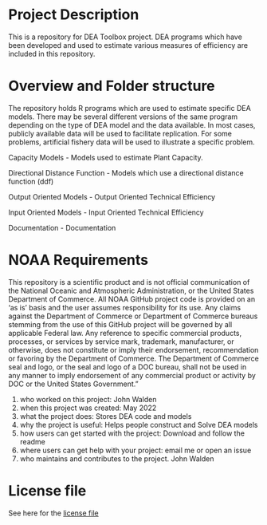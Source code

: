 # Project Description
This is a repository for DEA Toolbox project. DEA programs which have been developed and used to estimate various measures of efficiency are included in this repository.

# Overview and Folder structure

The repository holds R programs which are used to estimate specific DEA models. There may be several different versions of the same program depending on the type of DEA model and the data available. In most cases, publicly available data will be used to facilitate replication. For some problems, artificial fishery data will be used to illustrate a specific problem. 


Capacity Models - Models used to estimate Plant Capacity.

Directional Distance Function - Models which use a directional distance function (ddf)

Output Oriented Models - Output Oriented Technical Efficiency

Input Oriented Models -  Input Oriented Technical Efficiency

Documentation - Documentation


# NOAA Requirements
This repository is a scientific product and is not official communication of the National Oceanic and Atmospheric Administration, or the United States Department of Commerce. All NOAA GitHub project code is provided on an ‘as is’ basis and the user assumes responsibility for its use. Any claims against the Department of Commerce or Department of Commerce bureaus stemming from the use of this GitHub project will be governed by all applicable Federal law. Any reference to specific commercial products, processes, or services by service mark, trademark, manufacturer, or otherwise, does not constitute or imply their endorsement, recommendation or favoring by the Department of Commerce. The Department of Commerce seal and logo, or the seal and logo of a DOC bureau, shall not be used in any manner to imply endorsement of any commercial product or activity by DOC or the United States Government.”


1. who worked on this project:  John Walden
1. when this project was created: May 2022 
1. what the project does: Stores DEA code and models 
1. why the project is useful:  Helps people construct and Solve DEA models 
1. how users can get started with the project: Download and follow the readme
1. where users can get help with your project:  email me or open an issue
1. who maintains and contributes to the project. John Walden

# License file
See here for the [license file](License.txt)
